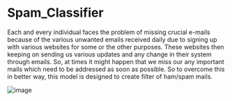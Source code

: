 # Spam_Classifier

Each and every individual faces the problem of missing crucial e-mails because of
the various unwanted emails received daily due to signing up with various
websites for some or the other purposes. These websites then keeping on sending
us various updates and any change in their system through emails. So, at times it
might happen that we miss our any important mails which need to be addressed
as soon as possible. So to overcome this in better way, this model is designed to
create filter of ham/spam mails.

![image](https://user-images.githubusercontent.com/85283934/132106181-9277bfa5-46cd-4198-8cb9-623e14e20ab9.png)
